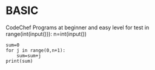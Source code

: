 # BASIC
CodeChef Programs at beginner and easy level
for test in range(int(input())):
    n=int(input())
    
    sum=0
    for j in range(0,n+1):
        sum=sum+j 
    print(sum)
